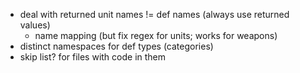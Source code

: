 - deal with returned unit names != def names (always use returned values)
	- name mapping (but fix regex for units; works for weapons)
- distinct namespaces for def types (categories)
- skip list? for files with code in them
